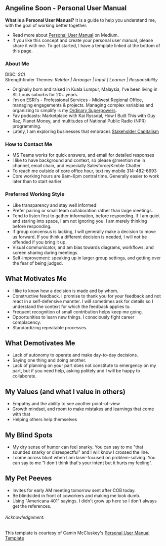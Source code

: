 ## Angeline Soon - Personal User Manual

__What is a Personal User Manual?__ It is a guide to help you understand me, with the goal of working better together.  
- Read more about [Personal User Manual](https://medium.com/better-programming/personal-user-manuals-the-good-the-bad-and-the-template-7b80db5044ea) on Medium.
- If you like this concept and create your personal user manual, please share it with me. To get started, I have a template linked at the bottom of this page. 

### About Me
DISC: _SCI_   
Strengthfinder Themes: _Relator | Arranger | Input | Learner | Responsibility_

- Originally born and raised in Kuala Lumpur, Malaysia, I've been living in St. Louis suburbs for 20+ years. 
- I'm on ESRI's - Professional Services - Midwest Regional Office, managing engagements & projects. Managing complex variables and organizing to simplify is my [Ordinary Superpowers](https://www.asuperpoweredlife.com/).  
- Fav podcasts: Marketplace with Kai Ryssdal, How I Built This with Guy Raz, Planet Money, and multitudes of National Public Radio (NPR) programming.  
- Lately, I am exploring businesses that embraces [Stakeholder Capitalism](https://www.instituteforcorporatetransformation.com/podcast)

### How to Contact Me
- MS Teams works for quick answers, and email for detailed responses  
- I like to have background and context, so please @mention me in channel, email chain, and especially Salesforce/Kimble Chatter
- To reach me outside of core office hour, text my mobile 314-482-6693
- Core working hours are 9am-6pm central time. Generally easier to work later than to start earlier 

### Preferred Working Style
- Like transparency and stay well informed 
- Prefer pairing or small team collaboration rather than large meetings. 
- Tend to listen first to gather information, before responding. If I am quiet and staring into space, I am not ignoring you. I am merely thinking before responding. 
- If group concensus is lacking, I will generally make a decision to move us forward. If you think a different decision is needed, I will not be offended if you bring it up.
- Visual communicator, and am bias towards diagrams, workflows, and screen sharing during meetings. 
- Self-improvement: speaking up in larger group settings, and getting over the fear of being judged.

## What Motivates Me
- I like to know how a decision is made and by whom. 
- Constructive feedback. I promise to thank you for your feedback and not react in a self-defensive mannter. I will sometimes ask for details so I understand the context for which the feedback applies to.
- Frequent recognition of small contribution helps keep me going.
- Opportunities to learn new things. I consciously fight career complacency. 
- Standardizing repeatable processes. 

## What Demotivates Me
- Lack of autonomy to operate and make day-to-day decisions.
- Saying one thing and doing another. 
- Lack of planning on your part does not constitute to emergency on my part, but if you need help, asking politely and I will be happy to collaborate.

## My Values (and what I value in others)
- Empathy and the ability to see another point-of-view
- Growth mindset, and room to make mistakes and learnings that come with that
- Helping others help themselves 

## My Blind Spots
- My dry sense of humor can feel snarky. You can say to me "that sounded snarky or disrespectful" and I will know I crossed the line. 
- I come across blunt when I am laser-focused on problem-solving. You can say to me "I don't think that's your intent but it hurts my feeling". 

## My Pet Peeves
- Invites for early AM meeting tomorrow sent after COB today.
- Be blindsided in front of coworkers and making me look dumb.
- Using "Americana 401" sayings. I didn't grow up here so I don't always get the references. 

###### Acknowledgement:
This template is courtesy of Camin McCluskey's [Personal User Manual Template](https://github.com/camin-mccluskey/Personal-User-Manual-Template)
